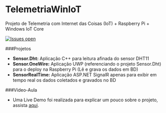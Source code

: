 # TelemetriaWinIoT
Projeto de Telemetria com Internet das Coisas (IoT) + Raspberry Pi + Windows IoT Core

[![Issues open](https://img.shields.io/github/issues-raw/andreluizsecco/telemetriawiniot.svg)](https://github.com/andreluizsecco/telemetriawiniot/issues)

###Projetos
* **Sensor.Dht:** Aplicação C++ para leitura afinada do sensor DHT11
* **Sensor.OneWire:** Aplicação UWP (referenciando o projeto Sensor.Dht) para o deploy na Raspberry Pi (Lê e grava os dados em BD)
* **SensorRealTime:** Aplicação ASP.NET SignalR apenas para exibir em tempo real os dados coletados e gravados no BD

###Vídeo-Aula
* Uma Live Demo foi realizada para explicar um pouco sobre o projeto, assista [aqui](https://www.youtube.com/watch?v=zzJXnleN6Q4).

